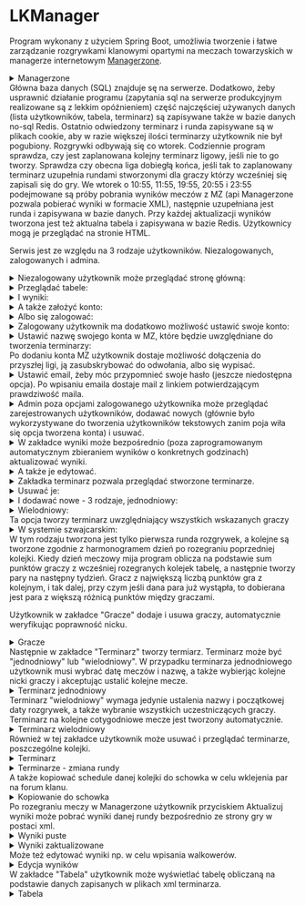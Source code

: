 # LKManager



Program wykonany z użyciem Spring Boot, umożliwia tworzenie i łatwe zarządzanie rozgrywkami klanowymi opartymi na meczach towarzyskich w managerze internetowym <a href ="https://www.managerzone.com/">Managerzone</a>.
<details >
 <summary>Managerzone</summary>
<a href="https://ibb.co/Fw73RyL"><img src="https://i.ibb.co/fp0Fjyz/mz.png" alt="mz" border="0" /></a>
</details>
Główna baza danych (SQL) znajduje sę na serwerze. Dodatkowo, żeby usprawnić działanie programu (zapytania sql na serwerze produkcyjnym realizowane są z lekkim opóźnieniem) część najczęściej używanych danych (lista użytkowników, tabela, terminarz) są zapisywane także w bazie danych no-sql Redis. Ostatnio odwiedzony terminarz i runda zapisywane są w plikach cookie, aby w razie większej ilości terminarzy użytkownik nie był pogubiony.
Rozgrywki odbywają się co wtorek. Codziennie program sprawdza, czy jest zaplanowana kolejny terminarz ligowy, jeśli nie to go tworzy. Sprawdza czy obecna liga dobiegłą końca, jeśli tak to zaplanowany terminarz uzupełnia rundami stworzonymi dla graczy którzy wcześniej się zapisali się do gry. We wtorek o 10:55, 11:55, 19:55, 20:55 i 23:55 podejmowane są próby pobrania wyników meczów z MZ (api Managerzone pozwala pobierać wyniki w formacie XML), następnie uzupełniana jest runda i zapisywana w bazie danych. Przy każdej aktualizacji wyników tworzona jest też aktualna tabela i zapisywana w bazie Redis. Użytkownicy mogą je przeglądać na stronie HTML. 

Serwis jest ze względu na 3 rodzaje użytkowników. Niezalogowanych, zalogowanych i admina.

<details >
 <summary>Niezalogowany użytkownik może przeglądać stronę główną:</summary>
<a href="https://ibb.co/T0Cr9CZ"><img src="https://i.ibb.co/M1X9FXb/Screenshot-2024-10-17-at-00-01-05-LK-Manager.png" alt="Screenshot-2024-10-17-at-00-01-05-LK-Manager" border="0"></a>

</details>
<details >
 <summary>Przeglądać tabele:
</summary>
<a href="https://ibb.co/51tQdsf"><img src="https://i.ibb.co/6yVK2Df/Screenshot-2024-10-17-at-00-02-23-Title.png" alt="Screenshot-2024-10-17-at-00-02-23-Title" border="0"></a>

</details>
<details >
 <summary>I wyniki:
</summary>
<a href="https://ibb.co/T4rX2wd"><img src="https://i.ibb.co/BywD3fF/Screenshot-2024-10-17-at-00-02-37-Navbar.png" alt="Screenshot-2024-10-17-at-00-02-37-Navbar" border="0"></a>

</details>
<details >
 <summary>A także założyć konto:
</summary>
<a href="https://ibb.co/JH16rkN"><img src="https://i.ibb.co/QMgSYmZ/Screenshot-2024-10-17-at-00-02-49-Sign-up.png" alt="Screenshot-2024-10-17-at-00-02-49-Sign-up" border="0"></a>

</details>

<details >
 <summary>Albo się zalogować:
</summary>
<a href="https://ibb.co/ZgX7pYP"><img src="https://i.ibb.co/bvmDM2Z/Screenshot-2024-10-17-at-00-02-59-Log-in.png" alt="Screenshot-2024-10-17-at-00-02-59-Log-in" border="0"></a>

</details>

<details >
 <summary>Zalogowany użytkownik ma dodatkowo możliwość ustawić swoje konto:
</summary>
<a href="https://ibb.co/WVsnkqP"><img src="https://i.ibb.co/9ZGnbzV/Screenshot-2024-10-17-at-00-06-34-Ustawienia.png" alt="Screenshot-2024-10-17-at-00-06-34-Ustawienia" border="0"></a>

</details>
<details >
 <summary>Ustawić nazwę swojego konta w MZ, które będzie uwzględniane do tworzenia terminarzy:
</summary>
<a href="https://ibb.co/8d5HjDQ"><img src="https://i.ibb.co/61Pk4Rq/Screenshot-2024-10-17-at-00-06-51-Ustawienia.png" alt="Screenshot-2024-10-17-at-00-06-51-Ustawienia" border="0"></a><br /><a target='_blank' href='https://pl.imgbb.com/'>umieszczenie pliku na serwerze</a>

</details>
Po dodaniu konta MZ użytkownik dostaje możliwość dołączenia do przyszłej ligi, ją zasubskrybować do odwołania, albo się wypisać.

<details >
 <summary>Ustawić email, żeby móc przypomnieć swoje hasło (jeszcze niedostępna opcja). Po wpisaniu emaila dostaje mail z linkiem potwierdzającym prawdziwość maila.
</summary>
<a href="https://ibb.co/qysT8Qm"><img src="https://i.ibb.co/p0zYTF4/Screenshot-2024-10-17-at-00-07-09-Ustawienia.png" alt="Screenshot-2024-10-17-at-00-07-09-Ustawienia" border="0"></a>

</details>

<details >
 <summary>Admin poza opcjami zalogowanego użytkownika może przeglądać zarejestrowanych użytkowników, dodawać nowych (głównie było wykorzystywane do tworzenia użytkowników tekstowych zanim poja wiła się opcja tworzena konta) i usuwać.
</summary>
<a href="https://ibb.co/D59cwpZ"><img src="https://i.ibb.co/syKxsHZ/Screenshot-2024-10-17-at-00-11-46-Navbar.png" alt="Screenshot-2024-10-17-at-00-11-46-Navbar" border="0"></a>

</details>

<details >
 <summary>W zakładce wyniki może bezpośrednio (poza zaprogramowanym automatycznym zbieraniem wyników o konkretnych godzinach) aktualizować wyniki. 
</summary>
<a href="https://ibb.co/cDzrG16"><img src="https://i.ibb.co/6g6W3mH/Screenshot-2024-10-17-at-00-08-52-Navbar.png" alt="Screenshot-2024-10-17-at-00-08-52-Navbar" border="0"></a>

</details>
<details >
 <summary>A także je edytować.
</summary>
<a href="https://ibb.co/KDcGmNH"><img src="https://i.ibb.co/Vx0N3H8/Screenshot-2024-10-17-at-00-09-06-Navbar.png" alt="Screenshot-2024-10-17-at-00-09-06-Navbar" border="0"></a>

</details>
<details >
 <summary>Zakładka terminarz pozwala przeglądać stworzone terminarze.
</summary>
<a href="https://ibb.co/cx88k6F"><img src="https://i.ibb.co/kMDD548/Screenshot-2024-10-17-at-00-13-33-Title.png" alt="Screenshot-2024-10-17-at-00-13-33-Title" border="0"></a>

</details>
<details >
 <summary>Usuwać je:
</summary>
<a href="https://ibb.co/F3gYtDc"><img src="https://i.ibb.co/kBQDFSz/Nowy-obraz-mapy-bitowej.png" alt="Nowy-obraz-mapy-bitowej" border="0"></a>

</details>
<details >
 <summary>I dodawać nowe - 3 rodzaje, jednodniowy:
</summary>
<a href="https://ibb.co/cx3Wwjh"><img src="https://i.ibb.co/ZNXQS0z/jednodniowy.png" alt="jednodniowy" border="0"></a><br /><a target='_blank' href='https://pl.imgbb.com/'>html photo link</a><br />

</details>
<details >
 <summary>Wielodniowy:
</summary>
<a href="https://ibb.co/rbZy8wN"><img src="https://i.ibb.co/M8RNwCQ/Screenshot-2024-10-17-at-00-17-26-dodawanie-terminarza.png" alt="Screenshot-2024-10-17-at-00-17-26-dodawanie-terminarza" border="0"></a>

</details>
Ta opcja tworzy terminarz uwzględniający wszystkich wskazanych graczy 

<details >
 <summary>W systemie szwajcarskim:
</summary>
<a href="https://ibb.co/Jc7XX06"><img src="https://i.ibb.co/6yP66V9/Screenshot-2024-10-17-at-00-17-47-dodawanie-terminarza.png" alt="Screenshot-2024-10-17-at-00-17-47-dodawanie-terminarza" border="0"></a>

</details>
W tym rodzaju tworzona jest tylko pierwsza runda rozgrywek, a kolejne są tworzone zgodnie z harmonogramem dzień po rozegraniu poprzedniej kolejki. Kiedy dzień meczowy mija program oblicza na podstawie sum punktów graczy z wcześniej rozegranych kolejek tabelę, a następnie tworzy pary na następny tydzień. Gracz z największą liczbą punktów gra z kolejnym, i tak dalej, przy czym jeśli dana para już wystąpła, to dobierana jest para z większą różnicą punktów między graczami.





Użytkownik w zakładce "Gracze" dodaje i usuwa graczy, automatycznie weryfikując poprawność nicku.
<details >
 <summary>Gracze</summary>
<a href="https://ibb.co/wYFYFHn"><img src="https://i.ibb.co/TrxrxXQ/gracze.png" alt="gracze" border="0"></a>

</details>
Następnie w zakładce "Terminarz" tworzy termiarz. Terminarz może być "jednodniowy" lub "wielodniowy". 
W przypadku terminarza jednodniowego użytkownik musi wybrać datę meczów i nazwę, a także wybierjąc kolejne nicki graczy i akceptując ustalić kolejne mecze. 
<details >
 <summary>Terminarz jednodniowy</summary>
<a href="https://ibb.co/dM4pm97"><img src="https://i.ibb.co/2h3MZ25/schedule-dodaj1dniowy.png" alt="schedule-dodaj1dniowy" border="0"></a>

</details>
Terminarz "wielodniowy" wymaga jedynie ustalenia nazwy i początkowej daty rozgrywek, a także wybranie wszystkich uczestniczących graczy. Terminarz na kolejne cotygodniowe mecze jest tworzony automatycznie.
<details >
 <summary>Terminarz wielodniowy</summary>
<a href="https://ibb.co/pvtDCzQ"><img src="https://i.ibb.co/ccG5zFw/schedule-dodajwielodniowy.png" alt="schedule-dodajwielodniowy" border="0"></a>

</details>
Również w tej zakładce użytkownik może usuwać i przeglądać terminarze, poszczególne kolejki.

<details >
 <summary>Terminarz</summary>
<a href="https://ibb.co/2qYdBXg"><img src="https://i.ibb.co/H7pqQmn/schedule.png" alt="schedule" border="0"></a>

</details>
<details >
 <summary>Terminarze - zmiana rundy</summary>
<a href="https://ibb.co/QcNvrcg"><img src="https://i.ibb.co/j5Mkg5N/schedule-zmiana-rundy.png" alt="schedule-zmiana-rundy" border="0"></a>

</details>
A także kopiować schedule danej kolejki do schowka w celu wklejenia par na forum klanu.
<details >
 <summary>Kopiowanie do schowka</summary>
<a href="https://ibb.co/m4n8Xdh"><img src="https://i.ibb.co/DQBp8mw/kopiowanie-do-schowka.png" alt="kopiowanie-do-schowka" border="0"></a>

</details>
Po rozegraniu meczy w Managerzone użytkownik przyciskiem Aktualizuj wyniki może pobrać wyniki danej rundy bezpośrednio ze strony gry w postaci xml. 
<details>
 <summary>Wyniki puste</summary>
<a href="https://ibb.co/XbDwgd2"><img src="https://i.ibb.co/Cz6rZX1/wyniki-puste.png" alt="wyniki-puste" border="0"></a>

</details>


<details>
 <summary>Wyniki zaktualizowane</summary>
<a href="https://ibb.co/zXyVVMF"><img src="https://i.ibb.co/bsS550F/wyniki-uzupeln.png" alt="wyniki-uzupeln" border="0"></a>

</details>
Może też edytować wyniki np. w celu wpisania walkowerów.
<details >
 <summary>Edycja wyników</summary>
<a href="https://ibb.co/BZqtrt6"><img src="https://i.ibb.co/2tgysyM/wyniki-edycja.png" alt="wyniki-edycja" border="0"></a>

</details>
W zakładce "Tabela" użytkownik może wyświetlać tabelę obliczaną na podstawie danych zapisanych w plikach xml terminarza.
<details >
 <summary>Tabela</summary>
<a href="https://ibb.co/s3JQ9Fz"><img src="https://i.ibb.co/pXrZj35/table.png" alt="table" border="0"></a>

</details>
